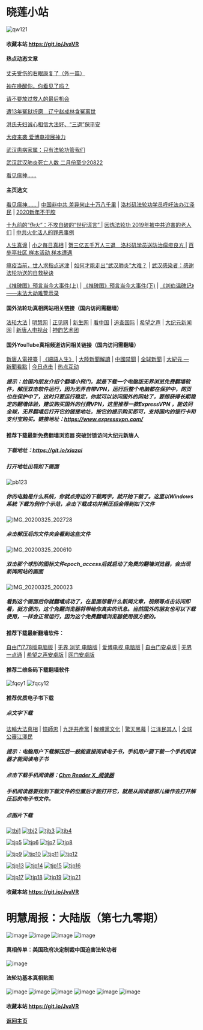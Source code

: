 # 晓莲小站

![qw121](https://user-images.githubusercontent.com/61768866/76094515-ba965380-5ffd-11ea-942f-517e4300e7d1.png)

#### 收藏本站 https://git.io/JvaVR

#### 热点动态文章

[丈夫受伤的右眼康复了（外一篇）](https://github.com/Hongyu91/cecjy/issues/199#issue-589745020)

[神在唤醒你，你看见了吗？](https://github.com/Hongyu91/cecjy/issues/192#issue-589735725)

[请不要放过救人的最后机会](https://github.com/Hongyu91/cecjy/issues/193#issue-589736175)

[遭13年冤狱折磨　辽宁赵成林含冤离世](https://github.com/Hongyu91/cecjy/issues/194#issue-589736577)

[洪氏夫妇诚心相信大法好、“三退”保平安](https://github.com/Hongyu91/cecjy/issues/195#issue-589736861)

[大疫来袭 爱博电视展神力](https://github.com/Hongyu91/cecjy/issues/184#issue-589527385)

[武汉患病家属：只有法轮功管我们](https://github.com/Hongyu91/cecjy/issues/185#issue-589528085)

[武汉武汉肺炎死亡人数 二月份至少20822](https://github.com/Hongyu91/cecjy/issues/186#issue-589528764)

[看见瘟神…… ](https://github.com/Hongyu91/cecjy/issues/181#issue-589028196)

#### 主页选文

[看见瘟神…… ](https://github.com/Hongyu91/cecjy/issues/181#issue-589028196) |
[中国非中共 差异何止十万八千里](https://github.com/Hongyu91/cecjy/issues/148#issue-585672123) |
[洛杉矶法轮功学员呼吁法办江泽民](https://github.com/Hongyu91/cecjy/issues/99#issue-581571478) |
[2020新年不干胶](https://github.com/Hongyu91/cecjy/issues/3#issue-575143199)

[十九前的“伪火”：不攻自破的“世纪谎言” ](https://github.com/Hongyu91/cecjy/issues/8#issue-575166952) |
[因炼法轮功 2019年被中共迫害的老人们](https://github.com/Hongyu91/cecjy/issues/6#issue-575160898) |
[中共火化活人的罪恶事例](https://github.com/Hongyu91/cecjy/issues/7#issue-575164500)

[人生真谛](http://drwsmab.ask2ask.com/2019/01/22/shenyun2019/) |
[小之每日真相](https://github.com/candysn/nini/blob/master/wnn.md) |
[贺三亿五千万人三退　洛杉矶学员送防治瘟疫良方 ](https://github.com/Hongyu91/cecjy/issues/16#issue-575196004) |
[百步亭社区 样本活动 样本遭遇](https://github.com/Hongyu91/cecjy/issues/15#issue-575188950)

[瘟疫当前，世人求指点迷津](https://github.com/Hongyu91/cecjy/issues/13#issue-575176580) |
[如何才能走出“武汉肺炎”大难？](https://github.com/Hongyu91/cecjy/issues/14#issue-575181554) |
[武汉感染者：感谢法轮功送的自救秘诀](https://github.com/Hongyu91/cecjy/issues/12#issue-575174726)

[《推碑图》预言当今大事件(上)](https://github.com/Hongyu91/cecjy/issues/11#issue-575171523) |
[《推碑图》预言当今大事件(下)](https://github.com/Hongyu91/cecjy/issues/10#issue-575170294) |
[《刘伯温碑记》――末法大劫难警示录](https://github.com/Hongyu91/cecjy/issues/9#issue-575168726)

#### 国外法轮功真相网站相关链接（国内访问需翻墙）
 
[法轮大法](https://www.falundafa.org/) |
[明慧网](http://www.minghui.org/) |
[正见网](http://www.zhengjian.org/) |
[新生网](http://www.xinsheng.net/) |
[看中国](http://cn.secretchina.com/) |
[追查国际](http://www.zhuichaguoji.org/) |
[希望之声](https://www.soundofhope.org/) |
[大纪元新闻网](https://www.epochtimes.com/) |
[新唐人电视台](https://www.ntdtv.com/) |
[神韵艺术团](https://zh-cn.shenyunperformingarts.org/)

#### 国外YouTube真相频道访问相关链接（国内访问需翻墙）

[新唐人電視臺](https://www.youtube.com/channel/UCdbvc-yJ4JQjNGTgFiJIZNA) |
[《細語人生》](https://www.youtube.com/channel/UCTk-8RivGf6UPimZHbUHXTw) |
[大陸新聞解讀](https://www.youtube.com/playlist?list=PLaF6XA2KQtwSPkuLM-gBS1ugJcmRChw0c) |
[中國禁聞](https://www.youtube.com/channel/UCYSHqbSBDD0X3NC-ze8z5xQ) |
[全球新聞](https://www.youtube.com/results?search_query=%E5%85%A8%E7%90%83%E6%96%B0%E8%81%9E) |
[大紀元 — 新聞看點](https://www.youtube.com/channel/UCPMqbkR35zZV1ysWGXJPW-w) |
[今日点击](https://www.youtube.com/channel/UCIY7IuTwv2b9RANrzBkNijQ) |
[热点互动](https://www.youtube.com/user/NTDChinaNewsChannel)

 ##### 提示：给国内朋友介绍个翻墙小窍门，就是下载一个电脑版无界浏览免费翻墙软件，解压双击软件运行，因为无界自带VPN，运行后整个电脑都在保护中，网页也在保护中了，这时只要运行稳定，你就可以访问国外的网站了，要想获得长期稳定的翻墙体验，建议购买国外的付费VPN，这里推荐一款ExpressVPN ，能访问全球，无界翻墙后打开它的链接地址，按它的提示购买即可，支持国内的银行卡和支付宝购买。链接地址：https://www.expressvpn.com/

#### 推荐下载最新免费翻墙浏览器 突破封锁访问大纪元新唐人

##### 下载地址：https://git.io/xiazai

##### 打开地址出现如下画面

![pb123](https://user-images.githubusercontent.com/61768866/77535373-7815b780-6ed5-11ea-9120-6fac896eedaf.png)

##### 你的电脑是什么系统，你就点旁边的下载两字，就开始下载了。这里以Windows系統 下載为例作个示范，点击下载成功并解压后会得到如下文件

![IMG_20200325_202728](https://user-images.githubusercontent.com/61768866/77536200-f030ad00-6ed6-11ea-8fb7-6ca3d28a18c4.jpg)

##### 点击解压后的文件夹会看到这些文件

![IMG_20200325_200610](https://user-images.githubusercontent.com/61768866/77535325-659b7e00-6ed5-11ea-881c-38d5236810fb.jpg)

##### 双击那个球形的图标文件epoch_access后就启动了免费的翻墙浏览器，会出现新闻网站的画面

![IMG_20200325_200023](https://user-images.githubusercontent.com/61768866/77535286-587e8f00-6ed5-11ea-8e60-fda81bc26d4f.jpg)

##### 看到这个画面后你就翻墙成功了，在里面想看什么新闻文章，视频等点击访问即看，挺方便的，这个免翻浏览器将带给你真实的讯息。当然国外的朋友也可以下载使用，一样会正常运行，因为这个免费翻墙浏览器使用很方便的。

#### 推荐下载最新翻墙软件：

[自由门7.78版电脑版](https://github.com/Hongyu91/cecjy/files/4353481/fg778r.zip) |
[无界 浏览 电脑版](https://github.com/Hongyu91/cecjy/files/4312303/u1902.zip) | 
[爱博电视 电脑版](https://github.com/Hongyu91/cecjy/files/4312292/iPPOTV.zip) |
[自由门安卓版](https://github.com/Hongyu91/cecjy/files/4315538/fgma.zip) |
[无界一点通](https://github.com/Hongyu91/cecjy/files/4367851/um.zip) |
[希望之声安卓版](https://github.com/Hongyu91/cecjy/files/4312282/oHopea.zip) |
[网门安卓版](https://github.com/Hongyu91/cecjy/files/4312289/oGate.zip)

#### 推荐二维条码下载翻墙软件

![fqcy1](https://user-images.githubusercontent.com/61768866/76378242-f0359680-6387-11ea-9b4b-1523e516dc17.png) 
![fqcy12](https://user-images.githubusercontent.com/61768866/76378266-fb88c200-6387-11ea-908a-6a87a1f7d387.png)

#### 推荐优质电子书下载

##### 点文字下载

[法輪大法真相](https://github.com/Hongyu91/cecjy/files/4318121/default.zip) |
[憶師恩](https://github.com/Hongyu91/cecjy/files/4318160/default.zip) |
[九評共產黨](https://github.com/Hongyu91/cecjy/files/4318129/default.zip) |
[解體黨文化](https://github.com/Hongyu91/cecjy/files/4318136/default.zip) |
[驚天黑幕](https://github.com/Hongyu91/cecjy/files/4318143/default.zip) |
[江泽民其人](https://github.com/Hongyu91/cecjy/files/4318148/default.zip) |
[全球公審江澤民](https://github.com/Hongyu91/cecjy/files/4318152/default.zip)

##### 提示：电脑用户下载解压后一般能直接阅读电子书，手机用户要下载一个手机阅读器才能阅读电子书

##### 点击下载手机阅读器：[Chm Reader X_阅读器](https://github.com/Hongyu91/cecjy/files/4318231/Chm.Reader.X_.com.zip)

##### 手机阅读器要找到下载文件的位置后才能打开它，就是从阅读器那儿操作去打开解压后的电子书文件。

##### 点图片下载

[![tbj1](https://user-images.githubusercontent.com/61768866/76383943-722dbb80-6398-11ea-8a40-50443e8441ae.png)](https://github.com/Hongyu91/cecjy/files/4316018/default.zip)
[![tbj2](https://user-images.githubusercontent.com/61768866/76384391-a9509c80-6399-11ea-96d4-188ebc58a8df.png)](https://github.com/Hongyu91/cecjy/files/4316120/default.zip)
[![tjb3](https://user-images.githubusercontent.com/61768866/76384662-85da2180-639a-11ea-9399-38ecc02667c3.png)](https://github.com/Hongyu91/cecjy/files/4316148/default.zip)
[![tjb4](https://user-images.githubusercontent.com/61768866/76384988-76a7a380-639b-11ea-877c-5972040fa56f.png)](https://github.com/Hongyu91/cecjy/files/4316165/default.zip)

[![tjp5](https://user-images.githubusercontent.com/61768866/76385451-a3a88600-639c-11ea-9226-034e2d235c6f.png)](https://github.com/Hongyu91/cecjy/files/4316204/default.zip)
[![tjp6](https://user-images.githubusercontent.com/61768866/76385875-dbfc9400-639d-11ea-9d31-4f1e3de363f8.png)](https://github.com/Hongyu91/cecjy/files/4316214/default.zip)
[![tjp7](https://user-images.githubusercontent.com/61768866/76386619-e0c24780-639f-11ea-906f-27135a7c2a60.png)](https://github.com/Hongyu91/cecjy/files/4316271/default.zip)
[![tjp8](https://user-images.githubusercontent.com/61768866/76386876-82499900-63a0-11ea-9610-62adc3ff7b14.png)](https://github.com/Hongyu91/cecjy/files/4316280/default.zip)

[![tjp9](https://user-images.githubusercontent.com/61768866/76387603-49aabf00-63a2-11ea-82e0-9a3c777ccc03.png)](https://github.com/Hongyu91/cecjy/files/4316308/default.zip)
[![tip10](https://user-images.githubusercontent.com/61768866/76387981-fc7b1d00-63a2-11ea-8808-b97bd26ebe42.png)](https://github.com/Hongyu91/cecjy/files/4316323/default.zip)
[![tjp11](https://user-images.githubusercontent.com/61768866/76388286-bb373d00-63a3-11ea-9d08-d0616c87a5ee.png)](https://github.com/Hongyu91/cecjy/files/4316342/default.zip)
[![tjp12](https://user-images.githubusercontent.com/61768866/76388709-b030dc80-63a4-11ea-8a52-683d9a546140.png)](https://github.com/Hongyu91/cecjy/files/4316363/default.zip)

[![tjp13](https://user-images.githubusercontent.com/61768866/76389119-81673600-63a5-11ea-8eba-cb272fc144ad.png)](https://github.com/Hongyu91/cecjy/files/4316398/default.zip)
[![tjp14](https://user-images.githubusercontent.com/61768866/76389399-19fdb600-63a6-11ea-9bf1-492b7b3c1684.png)](https://github.com/Hongyu91/cecjy/files/4316420/default.zip)
[![tjp15](https://user-images.githubusercontent.com/61768866/76389642-a9a36480-63a6-11ea-9676-d81981624ef5.png)](https://github.com/Hongyu91/cecjy/files/4316442/default.zip)
[![tjp16](https://user-images.githubusercontent.com/61768866/76389935-6a294800-63a7-11ea-8034-1ca7979ff528.png)](https://github.com/Hongyu91/cecjy/files/4316455/default.zip)

[![tjp17](https://user-images.githubusercontent.com/61768866/76390380-44507300-63a8-11ea-97c6-c55a5f09185a.png)](https://github.com/Hongyu91/cecjy/files/4316483/default.zip)
[![tjp18](https://user-images.githubusercontent.com/61768866/76390774-f5570d80-63a8-11ea-8e01-fb77a91ffdfd.png)](https://github.com/Hongyu91/cecjy/files/4316498/default.zip)
[![tjp19](https://user-images.githubusercontent.com/61768866/76391059-90e87e00-63a9-11ea-9cb8-f46029a54747.png)](https://github.com/Hongyu91/cecjy/files/4316510/default.zip)
[![tjp21](https://user-images.githubusercontent.com/61768866/76959251-32e10b00-6954-11ea-9f12-316905b2437a.png)](https://github.com/Hongyu91/cecjy/files/4348821/default.zip)
#### 收藏本站 https://git.io/JvaVR

# 明慧周报：大陆版（第七九零期）

![image](https://user-images.githubusercontent.com/61768866/77738308-92bd6d00-704a-11ea-8778-68ac1dfd4539.png)
![image](https://user-images.githubusercontent.com/61768866/77738455-d57f4500-704a-11ea-9cb7-65cd3838a939.png)
![image](https://user-images.githubusercontent.com/61768866/77738518-f182e680-704a-11ea-8662-bf2ff844b67f.png)
![image](https://user-images.githubusercontent.com/61768866/77738557-05c6e380-704b-11ea-9e88-a800af2ceae7.png)

#### 真相传单：美国政府决定制裁中国迫害法轮功者

![image](https://user-images.githubusercontent.com/61768866/75843272-bb689300-5e0d-11ea-8fda-4cc931c74942.png)

#### 法轮功基本真相贴图
 
![image](https://user-images.githubusercontent.com/61768866/75843311-d6d39e00-5e0d-11ea-97ce-91d578dc452d.png)
![image](https://user-images.githubusercontent.com/61768866/75843362-ef43b880-5e0d-11ea-8783-74f0aed401da.png)
![image](https://user-images.githubusercontent.com/61768866/75843414-0d111d80-5e0e-11ea-9db8-038a2499ce61.png)
![image](https://user-images.githubusercontent.com/61768866/75843455-2a45ec00-5e0e-11ea-9776-bc56579dba9a.png)
![image](https://user-images.githubusercontent.com/61768866/75843491-40ec4300-5e0e-11ea-8eb5-54ba558b79a8.png)
![image](https://user-images.githubusercontent.com/61768866/75843547-5c574e00-5e0e-11ea-8552-45cee240c791.png)

#### 收藏本站 https://git.io/JvaVR

#### [返回主页](https://github.com/Hongyu91/cecjy)
